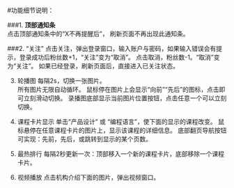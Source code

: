#功能细节说明：

  ###1. **顶部通知条**  <br />
        点击顶部通知条中的“X不再提醒后”， 刷新页面不再出现此通知条。

  ###2. “关注”
        点击关注，弹出登录窗口，输入账户与密码，如果输入错误会有提示，登录成功后粉丝数+1，“关注”变为“取消”。
        点击取消，粉丝数-1。“取消”变为“关注”。
        如果已经登录，刷新页面后，直接进入已关注状态。

  3. 轮播图
        每隔2s，切换一张图片。  
        所有图片无限自动循环。
        鼠标停在图片上会显示“向前”“先后”的图标，点击即可立刻滑动切换。
        录播图底部显示当前图片位置按钮，点击任意一个可以立刻切换。

  4. 课程卡片显示
        单击“产品设计” 或 “编程语言”，使下面的显示的课程改变。
        鼠标悬停在任意课程卡片的图片上，显示该课程的详细信息。
        底部翻页导航按钮可实现：先前，先后，或跳转到显示的某个页数。

  5. 最热排行
        每隔2秒更新一次：顶部移入一个新的课程卡片，底部移除一个课程卡片。

  6. 视频播放
        点击机构介绍下面的图片，弹出视频窗口。
